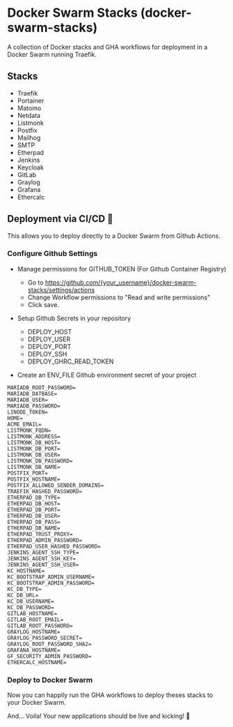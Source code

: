 # Docker Swarm Stacks (docker-swarm-stacks)

A collection of Docker stacks and GHA workflows for deployment in a Docker Swarm running Traefik.

## Stacks

- Traefik
- Portainer
- Matomo
- Netdata
- Listmonk
- Postfix
- Mailhog
- SMTP
- Etherpad
- Jenkins
- Keycloak
- GitLab
- Graylog
- Grafana
- Ethercalc

## Deployment via CI/CD 🔧

This allows you to deploy directly to a Docker Swarm from Github Actions.

### Configure Github Settings
- Manage permissions for GITHUB_TOKEN (For Github Container Registry)
  - Go to https://github.com/{your_username}/docker-swarm-stacks/settings/actions
  - Change Workflow permissions to "Read and write permissions"
  - Click save.

- Setup Github Secrets in your repository

  - DEPLOY_HOST
  - DEPLOY_USER
  - DEPLOY_PORT
  - DEPLOY_SSH
  - DEPLOY_GHRC_READ_TOKEN

- Create an ENV_FILE Github environment secret of your project

```shell
MARIADB_ROOT_PASSWORD=
MARIADB_DATBASE=
MARIADB_USER=
MARIADB_PASSWORD=
LINODE_TOKEN=
HOME=
ACME_EMAIL=
LISTMONK_FQDN=
LISTMONK_ADDRESS=
LISTMONK_DB_HOST=
LISTMONK_DB_PORT=
LISTMONK_DB_USER=
LISTMONK_DB_PASSWORD=
LISTMONK_DB_NAME=
POSTFIX_PORT=
POSTFIX_HOSTNAME=
POSTFIX_ALLOWED_SENDER_DOMAINS=
TRAEFIK_HASHED_PASSWORD=
ETHERPAD_DB_TYPE=
ETHERPAD_DB_HOST=
ETHERPAD_DB_PORT=
ETHERPAD_DB_USER=
ETHERPAD_DB_PASS=
ETHERPAD_DB_NAME=
ETHERPAD_TRUST_PROXY=
ETHERPAD_ADMIN_PASSWORD=
ETHERPAD_USER_HASHED_PASSWORD=
JENKINS_AGENT_SSH_TYPE=
JENKINS_AGENT_SSH_KEY=
JENKINS_AGENT_SSH_USER=
KC_HOSTNAME=
KC_BOOTSTRAP_ADMIN_USERNAME=
KC_BOOTSTRAP_ADMIN_PASSWORD=
KC_DB_TYPE=
KC_DB_URL=
KC_DB_USERNAME=
KC_DB_PASSWORD=
GITLAB_HOSTNAME=
GITLAB_ROOT_EMAIL=
GITLAB_ROOT_PASSWORD=
GRAYLOG_HOSTNAME=
GRAYLOG_PASSWORD_SECRET=
GRAYLOG_ROOT_PASSWORD_SHA2=
GRAFANA_HOSTNAME=
GF_SECURITY_ADMIN_PASSWORD=
ETHERCALC_HOSTNAME=
```

### Deploy to Docker Swarm

Now you can happily run the GHA workflows to deploy theses stacks to your Docker Swarm.

And... Voila! Your new applications should be live and kicking! 🎉